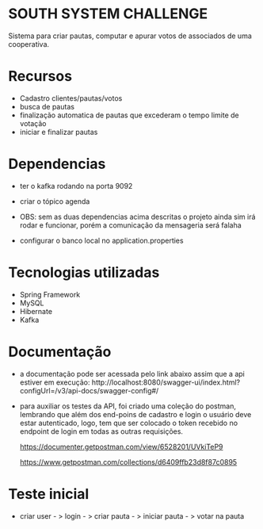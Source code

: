 # SOUTH SYSTEM CHALLENGE
Sistema para criar pautas, computar e apurar votos de associados de uma cooperativa.

# Recursos
- Cadastro clientes/pautas/votos
- busca de pautas
- finalização automatica de pautas que excederam o tempo limite de votação
- iniciar e finalizar pautas


# Dependencias

- ter o kafka rodando na porta 9092
- criar o tópico agenda
- OBS: sem as duas dependencias acima descritas o projeto ainda sim irá rodar e funcionar, porém a comunicação da mensageria será falaha

- configurar o banco local no application.properties

# Tecnologias utilizadas
- Spring Framework 
- MySQL
- Hibernate
- Kafka

# Documentação
- a documentação pode ser acessada pelo link abaixo assim que a api estiver em execução:
    http://localhost:8080/swagger-ui/index.html?configUrl=/v3/api-docs/swagger-config#/
 
 - para auxiliar os testes da API, foi criado uma coleção do postman, lembrando que além dos end-poins de cadastro e login o usuário deve estar autenticado, 
   logo, tem que ser colocado o token recebido no endpoint de login em todas as outras requisições.
   
   https://documenter.getpostman.com/view/6528201/UVkiTeP9
   
   https://www.getpostman.com/collections/d6409ffb23d8f87c0895
   

# Teste inicial

- criar user - > login - > criar pauta - > iniciar pauta - > votar na pauta
